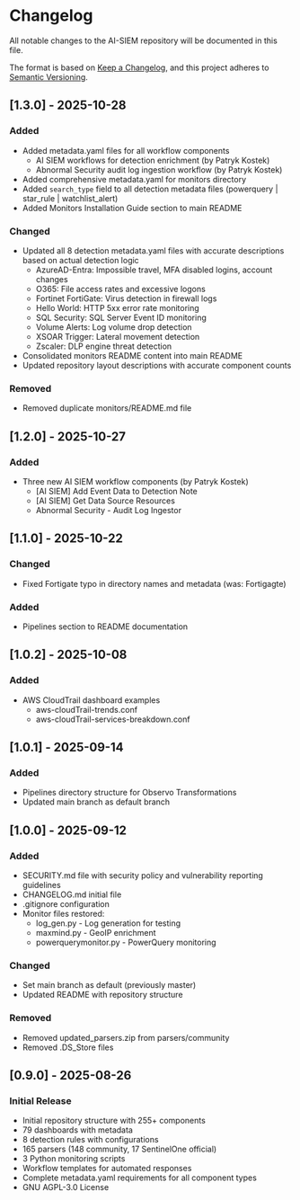 # Changelog

All notable changes to the AI-SIEM repository will be documented in this file.

The format is based on [Keep a Changelog](https://keepachangelog.com/en/1.0.0/),
and this project adheres to [Semantic Versioning](https://semver.org/spec/v2.0.0.html).

## [1.3.0] - 2025-10-28

### Added
- Added metadata.yaml files for all workflow components
  - AI SIEM workflows for detection enrichment (by Patryk Kostek)
  - Abnormal Security audit log ingestion workflow (by Patryk Kostek)
- Added comprehensive metadata.yaml for monitors directory
- Added `search_type` field to all detection metadata files (powerquery | star_rule | watchlist_alert)
- Added Monitors Installation Guide section to main README

### Changed
- Updated all 8 detection metadata.yaml files with accurate descriptions based on actual detection logic
  - AzureAD-Entra: Impossible travel, MFA disabled logins, account changes
  - O365: File access rates and excessive logons
  - Fortinet FortiGate: Virus detection in firewall logs
  - Hello World: HTTP 5xx error rate monitoring
  - SQL Security: SQL Server Event ID monitoring
  - Volume Alerts: Log volume drop detection
  - XSOAR Trigger: Lateral movement detection
  - Zscaler: DLP engine threat detection
- Consolidated monitors README content into main README
- Updated repository layout descriptions with accurate component counts

### Removed
- Removed duplicate monitors/README.md file

## [1.2.0] - 2025-10-27

### Added
- Three new AI SIEM workflow components (by Patryk Kostek)
  - [AI SIEM] Add Event Data to Detection Note
  - [AI SIEM] Get Data Source Resources
  - Abnormal Security - Audit Log Ingestor

## [1.1.0] - 2025-10-22

### Changed
- Fixed Fortigate typo in directory names and metadata (was: Fortigagte)

### Added
- Pipelines section to README documentation

## [1.0.2] - 2025-10-08

### Added
- AWS CloudTrail dashboard examples
  - aws-cloudTrail-trends.conf
  - aws-cloudTrail-services-breakdown.conf

## [1.0.1] - 2025-09-14

### Added
- Pipelines directory structure for Observo Transformations
- Updated main branch as default branch

## [1.0.0] - 2025-09-12

### Added
- SECURITY.md file with security policy and vulnerability reporting guidelines
- CHANGELOG.md initial file
- .gitignore configuration
- Monitor files restored:
  - log_gen.py - Log generation for testing
  - maxmind.py - GeoIP enrichment
  - powerquerymonitor.py - PowerQuery monitoring

### Changed
- Set main branch as default (previously master)
- Updated README with repository structure

### Removed
- Removed updated_parsers.zip from parsers/community
- Removed .DS_Store files

## [0.9.0] - 2025-08-26

### Initial Release
- Initial repository structure with 255+ components
- 79 dashboards with metadata
- 8 detection rules with configurations
- 165 parsers (148 community, 17 SentinelOne official)
- 3 Python monitoring scripts
- Workflow templates for automated responses
- Complete metadata.yaml requirements for all component types
- GNU AGPL-3.0 License
